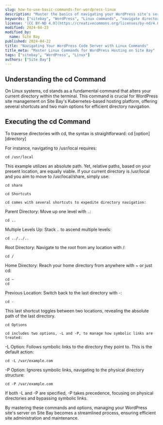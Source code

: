 ```yaml
---
slug: how-to-use-basic-commands-for-wordpress-linux
description: "Master the basics of navigating your WordPress site's server with these essential Linux commands."
keywords: ["sitebay", "WordPress", "Linux commands", "navigate directories"]
license: '[CC BY-ND 4.0](https://creativecommons.org/licenses/by-nd/4.0)'
modified: 2024-04-23
modified_by:
  name: Site Bay
published: 2024-04-22
title: "Navigating Your WordPress Code Server with Linux Commands"
title_meta: "Master Linux Commands for WordPress Hosting on Site Bay"
tags: ["sitebay", "WordPress", "Linux"]
authors: ["Site Bay"]
---
```


## Understanding the cd Command

On Linux systems,     cd stands as a fundamental command that alters your current directory within the terminal. This command is crucial for WordPress site management on Site Bay's Kubernetes-based hosting platform, offering several shortcuts and two main options for efficient directory navigation.

## Executing the cd Command

To traverse directories with     cd, the syntax is straightforward:
    cd [option] [directory]


For instance, navigating to /usr/local requires:

    cd /usr/local


This example utilizes an absolute path. Yet, relative paths, based on your present location, are equally viable. If your current directory is /usr/local and you aim to move to /usr/local/share, simply use:

    cd share

    cd Shortcuts

    cd comes with several shortcuts to expedite directory navigation:

Parent Directory: Move up one level with ..:

    cd ..


Multiple Levels Up: Stack .. to ascend multiple levels:

    cd ../../..


Root Directory: Navigate to the root from any location with /:

    cd /


Home Directory: Reach your home directory from anywhere with ~ or just     cd:

    cd ~
    cd


Previous Location: Switch back to the last directory with -:

    cd -


This last shortcut toggles between two locations, revealing the absolute path of the last directory.

    cd Options

    cd includes two options, -L and -P, to manage how symbolic links are treated:

-L Option: Follows symbolic links to the directory they point to. This is the default action:

    cd -L /var/example.com


-P Option: Ignores symbolic links, navigating to the physical directory structure:

    cd -P /var/example.com


If both -L and -P are specified, -P takes precedence, focusing on physical directories and bypassing symbolic links.

By mastering these commands and options, managing your WordPress site's server on Site Bay becomes a streamlined process, ensuring efficient site administration and maintenance.